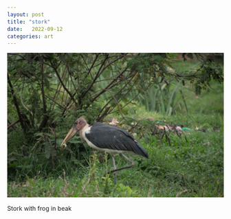 ```yaml
---
layout: post
title: "stork"
date:   2022-09-12
categories: art
---
```


![stork](/img/arts/uganda/stork.jpg)

<span class='image-details'>
Stork with frog in beak
</span>
